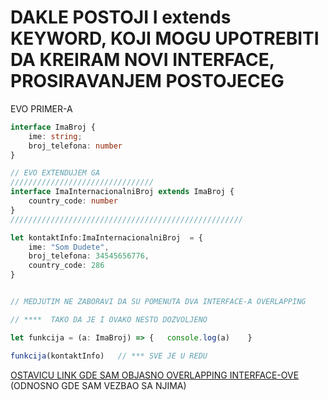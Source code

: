 # DAKLE POSTOJI I extends KEYWORD, KOJI MOGU UPOTREBITI DA KREIRAM NOVI INTERFACE, PROSIRAVANJEM POSTOJECEG

EVO PRIMER-A

```typescript
interface ImaBroj {
    ime: string;
    broj_telefona: number
}

// EVO EXTENDUJEM GA
////////////////////////////////
interface ImaInternacionalniBroj extends ImaBroj {
    country_code: number
}
////////////////////////////////////////////////////

let kontaktInfo:ImaInternacionalniBroj  = {
    ime: "Som Dudete",
    broj_telefona: 34545656776,
    country_code: 286
}


// MEDJUTIM NE ZABORAVI DA SU POMENUTA DVA INTERFACE-A OVERLAPPING

// ****  TAKO DA JE I OVAKO NESTO DOZVOLJENO

let funkcija = (a: ImaBroj) => {   console.log(a)    }

funkcija(kontaktInfo)   // *** SVE JE U REDU


```

[OSTAVICU LINK GDE SAM OBJASNO OVERLAPPING INTERFACE-OVE](https://github.com/Rade58/apis_trying_out_and_practicing/blob/master/TYPESCRIPT/BELESKE/0%29%20VAZNE%20STVARI%20I%20PODSETNIK/OVERLAPING%20INTERFACE-OVI.md) (ODNOSNO GDE SAM VEZBAO SA NJIMA)
